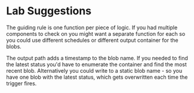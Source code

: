 # Lab Suggestions

The guiding rule is one function per piece of logic. If you had multiple components to check on you might want a separate function for each so you could use different schedules or different output container for the blobs.

The output path adds a timestamp to the blob name. If you needed to find the latest status you'd have to enumerate the container and find the most recent blob. Alternatively you could write to a static blob name - so you have one blob with the latest status, which gets overwritten each time the trigger fires.
